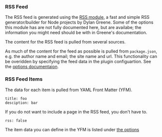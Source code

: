 ### RSS Feed

The RSS feed is generated using the [RSS module](http://npmjs.org/rss), a fast and simple RSS generator/builder for Node projects by Dylan Greene. Some of the options this module has are not fully documented here, but are availabe; the information you might need should be with in Greene's documentation.

The content for the RSS feed is pulled from several sources.

As much of the content for the feed as possible is pulled from `package.json`, e.g. the author name and email; the site name and url. This functionality can be overidden by specifying the feed data in the plugin configuartion. See the [options documentaion](#rss-feed-data).

### RSS Feed Items

The data for each item is pulled from YAML Front Matter (YFM).
```
title: foo
desciption: bar
```

If you do not want to include a page in the RSS feed, you don't have to.
```
rss: false
```

The item data you can define in the YFM is listed under [the options](#rss-item-options)
